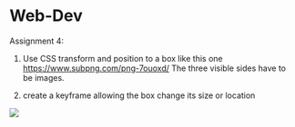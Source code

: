 # Web-Dev
Assignment 4:

1. Use CSS transform and  position to a box like this one
https://www.subpng.com/png-7ouoxd/
The three visible sides have to be images.

2. create a keyframe allowing the box change its size or location

![](http://g.recordit.co/nQzBLqwc7g.gif)
